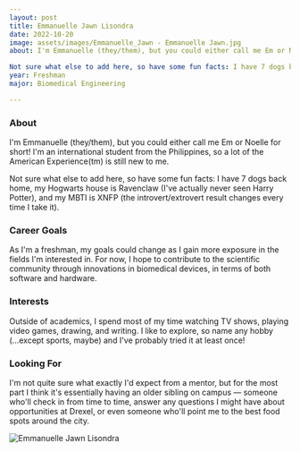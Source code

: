 ```yaml
---
layout: post
title: Emmanuelle Jawn Lisondra 
date: 2022-10-20
image: assets/images/Emmanuelle_Jawn - Emmanuelle Jawn.jpg
about: I'm Emmanuelle (they/them), but you could either call me Em or Noelle for short! I'm an international student from the Philippines, so a lot of the American Experience(tm) is still new to me.

Not sure what else to add here, so have some fun facts: I have 7 dogs back home, my Hogwarts house is Ravenclaw (I've actually never seen Harry Potter), and my MBTI is XNFP (the introvert/extrovert result changes every time I take it).
year: Freshman
major: Biomedical Engineering

---
```


### About

I'm Emmanuelle (they/them), but you could either call me Em or Noelle for short! I'm an international student from the Philippines, so a lot of the American Experience(tm) is still new to me.

Not sure what else to add here, so have some fun facts: I have 7 dogs back home, my Hogwarts house is Ravenclaw (I've actually never seen Harry Potter), and my MBTI is XNFP (the introvert/extrovert result changes every time I take it).

### Career Goals

As I'm a freshman, my goals could change as I gain more exposure in the fields I'm interested in. For now, I hope to contribute to the scientific community through innovations in biomedical devices, in terms of both software and hardware.

### Interests

Outside of academics, I spend most of my time watching TV shows, playing video games, drawing, and writing. I like to explore, so name any hobby (...except sports, maybe) and I've probably tried it at least once!

### Looking For

I'm not quite sure what exactly I'd expect from a mentor, but for the most part I think it's essentially having an older sibling on campus — someone who'll check in from time to time, answer any questions I might have about opportunities at Drexel, or even someone who'll point me to the best food spots around the city.

<div class="text-center my-5">
    <img src="https://sase-drexel.github.io/mentorship-2021/assets/images/Emmanuelle_Jawn.jpg" alt="Emmanuelle Jawn Lisondra" class="rounded post-img" />
</div>
